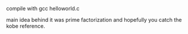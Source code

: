 compile with gcc helloworld.c 

main idea behind it was prime factorization and hopefully you catch the kobe reference.
